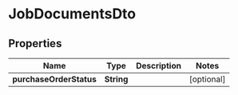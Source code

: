 # JobDocumentsDto

## Properties
Name | Type | Description | Notes
------------ | ------------- | ------------- | -------------
**purchaseOrderStatus** | **String** |  |  [optional]
